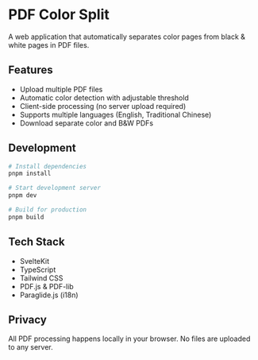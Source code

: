 # PDF Color Split

A web application that automatically separates color pages from black & white pages in PDF files.

## Features

- Upload multiple PDF files
- Automatic color detection with adjustable threshold
- Client-side processing (no server upload required)
- Supports multiple languages (English, Traditional Chinese)
- Download separate color and B&W PDFs

## Development

```bash
# Install dependencies
pnpm install

# Start development server
pnpm dev

# Build for production
pnpm build
```

## Tech Stack

- SvelteKit
- TypeScript
- Tailwind CSS
- PDF.js & PDF-lib
- Paraglide.js (i18n)

## Privacy

All PDF processing happens locally in your browser. No files are uploaded to any server.
